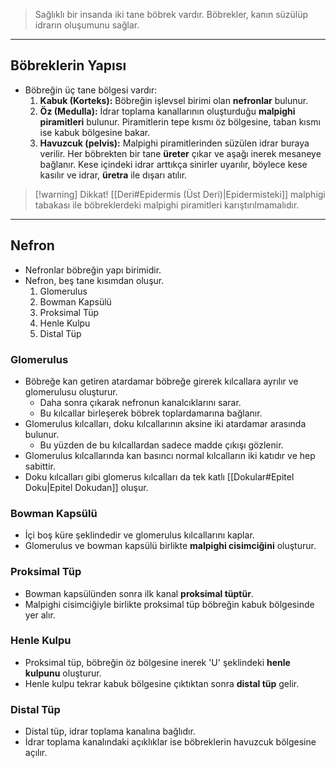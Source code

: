 >Sağlıklı bir insanda iki tane böbrek vardır. Böbrekler, kanın süzülüp idrarın oluşumunu sağlar.

---
## Böbreklerin Yapısı
- Böbreğin üç tane bölgesi vardır:
	1. **Kabuk (Korteks):** Böbreğin işlevsel birimi olan **nefronlar** bulunur.
	2. **Öz (Medulla):** İdrar toplama kanallarının oluşturduğu **malpighi piramitleri** bulunur. Piramitlerin tepe kısmı öz bölgesine, taban kısmı ise kabuk bölgesine bakar.
	3. **Havuzcuk (pelvis):** Malpighi piramitlerinden süzülen idrar buraya verilir. Her böbrekten bir tane **üreter** çıkar ve aşağı inerek mesaneye bağlanır. Kese içindeki idrar arttıkça sinirler uyarılır, böylece kese kasılır ve idrar, **üretra** ile dışarı atılır.

> [!warning] Dikkat!
> [[Deri#Epidermis (Üst Deri)|Epidermisteki]] malphigi tabakası ile böbreklerdeki malpighi piramitleri karıştırılmamalıdır.

---
## Nefron
- Nefronlar böbreğin yapı birimidir.
- Nefron, beş tane kısımdan oluşur.
	1. Glomerulus
	2. Bowman Kapsülü
	3. Proksimal Tüp
	4. Henle Kulpu
	5. Distal Tüp
### Glomerulus
- Böbreğe kan getiren atardamar böbreğe girerek kılcallara ayrılır ve glomerulusu oluşturur.
	- Daha sonra çıkarak nefronun kanalcıklarını sarar.
	- Bu kılcallar birleşerek böbrek toplardamarına bağlanır.
- Glomerulus kılcalları, doku kılcallarının aksine iki atardamar arasında bulunur.
	- Bu yüzden de bu kılcallardan sadece madde çıkışı gözlenir.
- Glomerulus kılcallarında kan basıncı normal kılcalların iki katıdır ve hep sabittir.
- Doku kılcalları gibi glomerus kılcalları da tek katlı [[Dokular#Epitel Doku|Epitel Dokudan]] oluşur.
### Bowman Kapsülü
- İçi boş küre şeklindedir ve glomerulus kılcallarını kaplar.
- Glomerulus ve bowman kapsülü birlikte **malpighi cisimciğini** oluşturur.
### Proksimal Tüp
- Bowman kapsülünden sonra ilk kanal **proksimal tüptür**.
- Malpighi cisimciğiyle birlikte proksimal tüp böbreğin kabuk bölgesinde yer alır.
### Henle Kulpu
- Proksimal tüp, böbreğin öz bölgesine inerek 'U' şeklindeki **henle kulpunu** oluşturur.
- Henle kulpu tekrar kabuk bölgesine çıktıktan sonra **distal tüp** gelir.
### Distal Tüp
- Distal tüp, idrar toplama kanalına bağlıdır.
- İdrar toplama kanalındaki açıklıklar ise böbreklerin havuzcuk bölgesine açılır.
